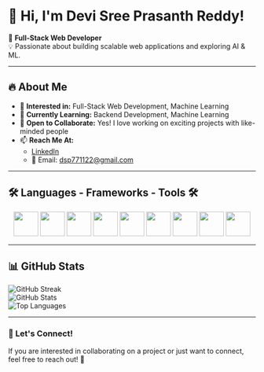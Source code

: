 # 👋 Hi, I'm Devi Sree Prasanth Reddy!

🚀 **Full-Stack Web Developer**  
💡 Passionate about building scalable web applications and exploring AI & ML.

---

## 🔥 About Me  
- 👀 **Interested in:** Full-Stack Web Development, Machine Learning  
- 🌱 **Currently Learning:** Backend Development, Machine Learning  
- 💞️ **Open to Collaborate:** Yes! I love working on exciting projects with like-minded people  
- 📫 **Reach Me At:**  
  - [LinkedIn](https://www.linkedin.com/in/b-devi-sree-prasanth-reddy-41b540256/)  
  - 📧 Email: dsp771122@gmail.com  

---

## 🛠️ Languages - Frameworks - Tools 🛠️  
<p align="center">
  <img src="https://cdn.jsdelivr.net/gh/devicons/devicon/icons/html5/html5-original.svg" width="50" height="50"/>
  <img src="https://cdn.jsdelivr.net/gh/devicons/devicon/icons/css3/css3-original.svg" width="50" height="50"/>
  <img src="https://cdn.jsdelivr.net/gh/devicons/devicon/icons/javascript/javascript-original.svg" width="50" height="50"/>
  <img src="https://cdn.jsdelivr.net/gh/devicons/devicon/icons/react/react-original.svg" width="50" height="50"/>
  <img src="https://cdn.jsdelivr.net/gh/devicons/devicon/icons/nodejs/nodejs-original.svg" width="50" height="50"/>
  <img src="https://cdn.jsdelivr.net/gh/devicons/devicon/icons/express/express-original.svg" width="50" height="50"/>
  <img src="https://cdn.jsdelivr.net/gh/devicons/devicon/icons/mongodb/mongodb-original.svg" width="50" height="50"/>
  <img src="https://cdn.jsdelivr.net/gh/devicons/devicon/icons/mysql/mysql-original.svg" width="50" height="50"/>
  <img src="https://cdn.jsdelivr.net/gh/devicons/devicon/icons/postman/postman-original.svg" width="50" height="50"/>
</p>

---

## 📊 GitHub Stats  
![GitHub Streak](https://github-readme-streak-stats.herokuapp.com/?user=DeviSreePrasanth&theme=react)  
![GitHub Stats](https://github-readme-stats.vercel.app/api?username=DeviSreePrasanth&show_icons=true&theme=react)  
![Top Languages](https://github-readme-stats.vercel.app/api/top-langs/?username=DeviSreePrasanth&layout=compact&theme=react)  

---

### 🎯 Let's Connect!  
If you are interested in collaborating on a project or just want to connect, feel free to reach out! 🚀  
